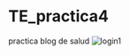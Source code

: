 # TE_practica4
practica blog de salud
![login1](https://user-images.githubusercontent.com/65789503/84214323-0dfebe80-aa91-11ea-8e15-0aad0e0f4cd8.jpg)
